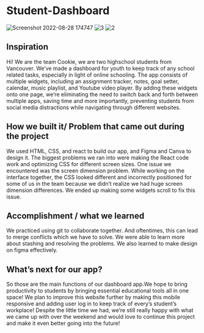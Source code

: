 # Student-Dashboard

![Screenshot 2022-08-28 174747](https://user-images.githubusercontent.com/46640853/187104787-a0e7f543-5b58-4a35-ba9f-40dfb38ebf49.jpg)
![3](https://user-images.githubusercontent.com/46640853/187104789-c219d823-7a4d-48a0-bf8a-d90f509a82e2.jpg)
![2](https://user-images.githubusercontent.com/46640853/187104792-3340518f-f960-46d0-b350-6b325bcee990.jpg)


## Inspiration
Hi! We are the team Cookie, we are two highschool students from Vancouver. We’ve made a dashboard for youth to keep track of any school related tasks, especially in light of online schooling. The app consists of multiple widgets, including an assignment tracker, notes, goal setter, calendar, music playlist, and Youtube video player. By adding these widgets onto one page, we’re eliminating the need to switch back and forth between multiple apps, saving time and more importantly, preventing students from social media distractions while navigating through different websites.

## How we built it/ Problem that came out during the project
We used HTML, CSS, and react to build our app, and Figma and Canva to design it. The biggest problems we ran into were making the React code work and optimizing CSS for different screen sizes. One issue we encountered was the screen dimension problem. While working on the interface together, the CSS looked different and incorrectly positioned for some of us in the team because we didn’t realize we had huge screen dimension differences. We ended up making some widgets scroll to fix this issue.

## Accomplishment / what we learned
We practiced using git to collaborate together. And oftentimes, this can lead to merge conflicts which we have to solve. We were able to learn more about stashing and resolving the problems. We also learned to make design on figma effectively.

## What’s next for our app?
So those are the main functions of our dashboard app.We hope to bring productivity to students by bringing essential educational tools all in one space! We plan to improve this website further by making this mobile responsive and adding user log in to keep track of every’s student’s workplace! Despite the little time we had, we’re still really happy with what we came up with over the weekend and would love to continue this project and make it even better going into the future!
